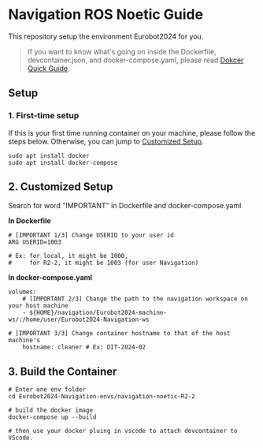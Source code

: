 # Navigation ROS Noetic Guide

This repository setup the environment Eurobot2024 for you. 

> If you want to know what's going on inside the Dockerfile, devcontainer.json, and docker-compose.yaml, please read [Dokcer Quick Guide](./docs/docker_quick_guide.md).

## Setup
### 1. First-time setup
If this is your first time running container on your machine, please follow the steps below. Otherwise, you can jump to [Customized Setup](#2-customized-setup).
```
sudo apt install docker
sudo apt install docker-compose
```

## 2. Customized Setup
Search for word "IMPORTANT" in Dockerfile and docker-compose.yaml

<b>In Dockerfile</b>
```
# [IMPORTANT 1/3] Change USERID to your user id
ARG USERID=1003

# Ex: for local, it might be 1000,
#     for R2-2, it might be 1003 (for user Navigation)
```

<b>In docker-compose.yaml</b>
```
volumes:
    # [IMPORTANT 2/3] Change the path to the navigation workspace on your host machine
    - ${HOME}/navigation/Eurobot2024-machine-ws/:/home/user/Eurobot2024-Navigation-ws

# [IMPORTANT 3/3] Change container hostname to that of the host machine's 
    hostname: cleaner # Ex: DIT-2024-02
```


## 3. Build the Container
```
# Enter one env folder 
cd Eurobot2024-Navigation-envs/navigation-noetic-R2-2

# build the docker image
docker-compose up --build

# then use your docker pluing in vscode to attach devcontainer to VScode.
```